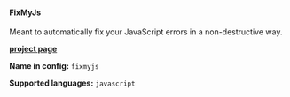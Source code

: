 #### FixMyJs

Meant to automatically fix your JavaScript errors in a non-destructive way.

[**project page**](https://github.com/jshint/fixmyjs)

**Name in config:** `fixmyjs`

**Supported languages:** `javascript`